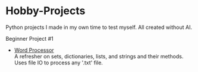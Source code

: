 # Hobby-Projects
Python projects I made in my own time to test myself. All created without AI.

Beginner Project #1 <br>
* [Word Processor](https://github.com/shrimponomicon/Py-Word-Processor) <br>
A refresher on sets, dictionaries, lists, and strings and their methods. Uses file IO to process any '.txt' file.
